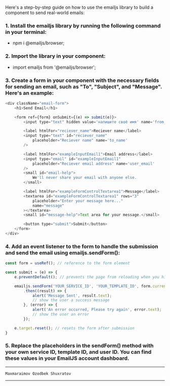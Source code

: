 Here's a step-by-step guide on how to use the emailjs library to build a component to send real-world emails:

### 1. Install the emailjs library by running the following command in your terminal:
- npm i @emailjs/browser;

### 2. Import the library in your component:
- import emailjs from '@emailjs/browser';

### 3. Create a form in your component with the necessary fields for sending an email, such as "To", "Subject", and "Message". Here's an example:
```javascript
<div className="email-form">
    <h1>Send Email</h1>

    <form ref={form} onSubmit={(e) => submit(e)}>
        <input type="text" hidden value='напишите своё имя' name='from_name' />

        <label htmlFor="reciever_name">Reciever name</label>
        <input type="text" id="reciever_name"
            placeholder="Reciever name" name='to_name'
        />

        <label htmlFor="exampleInputEmail1">Email address</label>
        <input type="email" id="exampleInputEmail1"
            placeholder="Reciever email address" name='user_email'
        />
        <small id="email-help">
            We'll never share your email with anyone else.
        </small>

        <label htmlFor="exampleFormControlTextarea1">Message</label>
        <textarea id="exampleFormControlTextarea1" rows="3"
            placeholder="Enter your message here..."
            name="message"
        ></textarea>
        <small id="message-help">Text area for your message.</small>

        <button type="submit">Submit</button>
    </form>
</div>
```

### 4. Add an event listener to the form to handle the submission and send the email using emailjs.sendForm():
```javascript
const form = useRef(); // reference to the form element

const submit = (e) => {
    e.preventDefault(); // prevents the page from reloading when you hit “Send”

    emailjs.sendForm('YOUR_SERVICE_ID', 'YOUR_TEMPLATE_ID', form.current, 'YOUR_USER_ID-')
        .then((result) => {
            alert('Message Sent', result.text);
            // show the user a success message
        }, (error) => {
            alert('An error occurred, Please try again', error.text);
            // show the user an error
        });

    e.target.reset(); // resets the form after submission
}
```

### 5. Replace the placeholders in the sendForm() method with your own service ID, template ID, and user ID. You can find these values in your EmailJS account dashboard.


_________________________________________________
```
Maxmaraimov Ozodbek Shuxratov
```
_________________________________________________